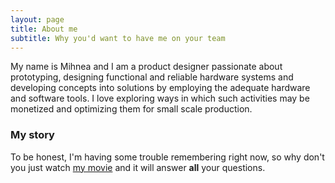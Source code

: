 ```yaml
---
layout: page
title: About me
subtitle: Why you'd want to have me on your team
---
```


My name is Mihnea and I am a product designer passionate about prototyping, designing functional and reliable hardware systems and developing concepts into solutions by employing the adequate hardware and software tools. I love exploring ways in which such activities may be monetized and optimizing them for small scale production.



### My story

To be honest, I'm having some trouble remembering right now, so why don't you just watch [my movie](https://www.youtube.com/watch?v=dQw4w9WgXcQ) and it will answer **all** your questions.

